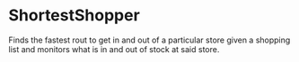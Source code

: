 # ShortestShopper
Finds the fastest rout to get in and out of a particular store given a shopping list and monitors what is in and out of stock at said store.
